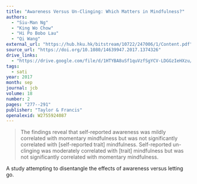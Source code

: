 ```yaml
---
title: "Awareness Versus Un-Clinging: Which Matters in Mindfulness?"
authors:
  - "Siu-Man Ng"
  - "King Wo Chow"
  - "Hi Po Bobo Lau"
  - "Qi Wang"
external_url: "https://hub.hku.hk/bitstream/10722/247006/1/Content.pdf"
source_url: "https://doi.org/10.1080/14639947.2017.1374326"
drive_links:
  - "https://drive.google.com/file/d/1HTYBA8uSf1quVzfSgYCV-LDGGzIeHXzu/view?usp=drivesdk"
tags:
  - sati
year: 2017
month: sep
journal: jcb
volume: 18
number: 2
pages: "277--291"
publisher: "Taylor & Francis"
openalexid: W2755924087
---
```


> The findings reveal that self-reported awareness was mildly correlated with momentary mindfulness but was not significantly correlated with [self-reported trait] mindfulness.
> Self-reported un-clinging was moderately correlated with [trait] mindfulness but was not significantly correlated with momentary mindfulness.

A study attempting to disentangle the effects of awareness versus letting go.
